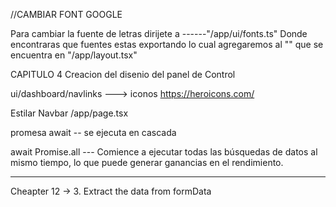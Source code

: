 //CAMBIAR FONT GOOGLE

Para cambiar la fuente de letras dirijete a 
------"/app/ui/fonts.ts"
Donde encontraras que fuentes estas exportando
lo cual agregaremos al "<body>" que se encuentra en "/app/layout.tsx"


CAPITULO 4
Creacion del disenio del panel de Control

ui/dashboard/navlinks  ---> iconos https://heroicons.com/


Estilar
Navbar /app/page.tsx

promesa await --  se ejecuta en cascada

await Promise.all --- Comience a ejecutar todas las búsquedas de datos al mismo tiempo, lo que puede generar ganancias en el rendimiento.





-------------------------------------------------------



Cheapter 12 -> 3. Extract the data from formData